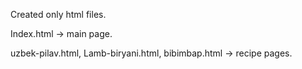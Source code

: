 Created only html files.

Index.html -> main page.

uzbek-pilav.html, Lamb-biryani.html, bibimbap.html -> recipe pages.